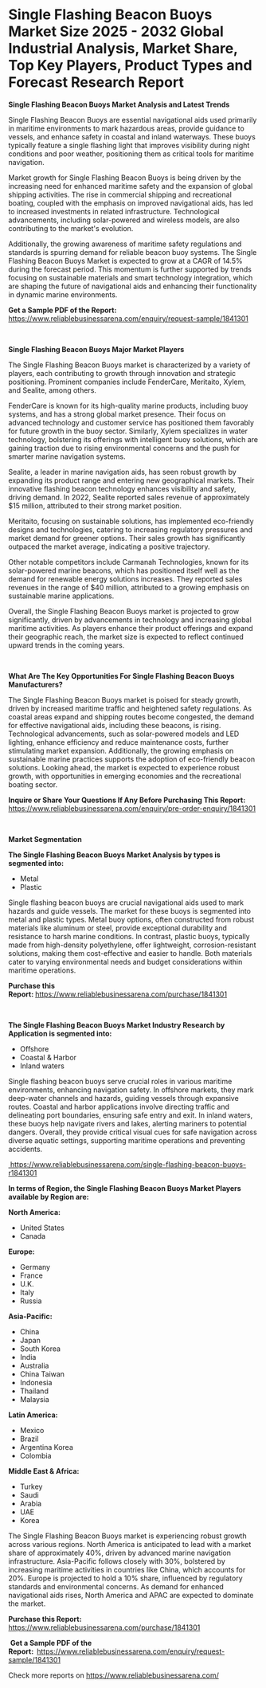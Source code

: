 <p><h1>Single Flashing Beacon Buoys Market Size 2025 - 2032 Global Industrial Analysis, Market Share, Top Key Players, Product Types and Forecast Research Report</h1></p><p><strong>Single Flashing Beacon Buoys Market Analysis and Latest Trends</strong></p>
<p><p>Single Flashing Beacon Buoys are essential navigational aids used primarily in maritime environments to mark hazardous areas, provide guidance to vessels, and enhance safety in coastal and inland waterways. These buoys typically feature a single flashing light that improves visibility during night conditions and poor weather, positioning them as critical tools for maritime navigation.</p><p>Market growth for Single Flashing Beacon Buoys is being driven by the increasing need for enhanced maritime safety and the expansion of global shipping activities. The rise in commercial shipping and recreational boating, coupled with the emphasis on improved navigational aids, has led to increased investments in related infrastructure. Technological advancements, including solar-powered and wireless models, are also contributing to the market's evolution.</p><p>Additionally, the growing awareness of maritime safety regulations and standards is spurring demand for reliable beacon buoy systems. The Single Flashing Beacon Buoys Market is expected to grow at a CAGR of 14.5% during the forecast period. This momentum is further supported by trends focusing on sustainable materials and smart technology integration, which are shaping the future of navigational aids and enhancing their functionality in dynamic marine environments.</p></p>
<p><strong>Get a Sample PDF of the Report:&nbsp;</strong> <a href="https://www.reliablebusinessarena.com/enquiry/request-sample/1841301?utm_campaign=2886&utm_medium=2&utm_source=Github&utm_content=ia&utm_term=28022025&utm_id=single-flashing-beacon-buoys">https://www.reliablebusinessarena.com/enquiry/request-sample/1841301</a></p>
<p>&nbsp;</p>
<p><strong>Single Flashing Beacon Buoys Major Market Players</strong></p>
<p><p>The Single Flashing Beacon Buoys market is characterized by a variety of players, each contributing to growth through innovation and strategic positioning. Prominent companies include FenderCare, Meritaito, Xylem, and Sealite, among others.</p><p>FenderCare is known for its high-quality marine products, including buoy systems, and has a strong global market presence. Their focus on advanced technology and customer service has positioned them favorably for future growth in the buoy sector. Similarly, Xylem specializes in water technology, bolstering its offerings with intelligent buoy solutions, which are gaining traction due to rising environmental concerns and the push for smarter marine navigation systems.</p><p>Sealite, a leader in marine navigation aids, has seen robust growth by expanding its product range and entering new geographical markets. Their innovative flashing beacon technology enhances visibility and safety, driving demand. In 2022, Sealite reported sales revenue of approximately $15 million, attributed to their strong market position.</p><p>Meritaito, focusing on sustainable solutions, has implemented eco-friendly designs and technologies, catering to increasing regulatory pressures and market demand for greener options. Their sales growth has significantly outpaced the market average, indicating a positive trajectory.</p><p>Other notable competitors include Carmanah Technologies, known for its solar-powered marine beacons, which has positioned itself well as the demand for renewable energy solutions increases. They reported sales revenues in the range of $40 million, attributed to a growing emphasis on sustainable marine applications.</p><p>Overall, the Single Flashing Beacon Buoys market is projected to grow significantly, driven by advancements in technology and increasing global maritime activities. As players enhance their product offerings and expand their geographic reach, the market size is expected to reflect continued upward trends in the coming years.</p></p>
<p>&nbsp;</p>
<p><strong>What Are The Key Opportunities For Single Flashing Beacon Buoys Manufacturers?</strong></p>
<p><p>The Single Flashing Beacon Buoys market is poised for steady growth, driven by increased maritime traffic and heightened safety regulations. As coastal areas expand and shipping routes become congested, the demand for effective navigational aids, including these beacons, is rising. Technological advancements, such as solar-powered models and LED lighting, enhance efficiency and reduce maintenance costs, further stimulating market expansion. Additionally, the growing emphasis on sustainable marine practices supports the adoption of eco-friendly beacon solutions. Looking ahead, the market is expected to experience robust growth, with opportunities in emerging economies and the recreational boating sector.</p></p>
<p><strong>Inquire or Share Your Questions If Any Before Purchasing This Report:</strong> <a href="https://www.reliablebusinessarena.com/enquiry/pre-order-enquiry/1841301?utm_campaign=2886&utm_medium=2&utm_source=Github&utm_content=ia&utm_term=28022025&utm_id=single-flashing-beacon-buoys">https://www.reliablebusinessarena.com/enquiry/pre-order-enquiry/1841301</a></p>
<p>&nbsp;</p>
<p><strong>Market Segmentation</strong></p>
<p><strong>The Single Flashing Beacon Buoys Market Analysis by types is segmented into:</strong></p>
<p><ul><li>Metal</li><li>Plastic</li></ul></p>
<p><p>Single flashing beacon buoys are crucial navigational aids used to mark hazards and guide vessels. The market for these buoys is segmented into metal and plastic types. Metal buoy options, often constructed from robust materials like aluminum or steel, provide exceptional durability and resistance to harsh marine conditions. In contrast, plastic buoys, typically made from high-density polyethylene, offer lightweight, corrosion-resistant solutions, making them cost-effective and easier to handle. Both materials cater to varying environmental needs and budget considerations within maritime operations.</p></p>
<p><strong>Purchase this Report:&nbsp;</strong><a href="https://www.reliablebusinessarena.com/purchase/1841301?utm_campaign=2886&utm_medium=2&utm_source=Github&utm_content=ia&utm_term=28022025&utm_id=single-flashing-beacon-buoys">https://www.reliablebusinessarena.com/purchase/1841301</a></p>
<p>&nbsp;</p>
<p><strong>The Single Flashing Beacon Buoys Market Industry Research by Application is segmented into:</strong></p>
<p><ul><li>Offshore</li><li>Coastal & Harbor</li><li>Inland waters</li></ul></p>
<p><p>Single flashing beacon buoys serve crucial roles in various maritime environments, enhancing navigation safety. In offshore markets, they mark deep-water channels and hazards, guiding vessels through expansive routes. Coastal and harbor applications involve directing traffic and delineating port boundaries, ensuring safe entry and exit. In inland waters, these buoys help navigate rivers and lakes, alerting mariners to potential dangers. Overall, they provide critical visual cues for safe navigation across diverse aquatic settings, supporting maritime operations and preventing accidents.</p></p>
<p><a href="https://www.reliablebusinessarena.com/single-flashing-beacon-buoys-r1841301?utm_campaign=2886&utm_medium=2&utm_source=Github&utm_content=ia&utm_term=28022025&utm_id=single-flashing-beacon-buoys">&nbsp;https://www.reliablebusinessarena.com/single-flashing-beacon-buoys-r1841301</a></p>
<p><strong>In terms of Region, the Single Flashing Beacon Buoys Market Players available by Region are:</strong></p>
<p>
    <p> <strong> North America: </strong>
        <ul>
            <li>United States</li>
            <li>Canada</li>
        </ul>
        </p> 
    <p> <strong> Europe: </strong>
        <ul>
            <li>Germany</li>
            <li>France</li>
            <li>U.K.</li>
            <li>Italy</li>
            <li>Russia</li>
        </ul>
        </p> 
    <p> <strong> Asia-Pacific: </strong>
        <ul>
            <li>China</li>
            <li>Japan</li>
            <li>South Korea</li>
            <li>India</li>
            <li>Australia</li>
            <li>China Taiwan</li>
            <li>Indonesia</li>
            <li>Thailand</li>
            <li>Malaysia</li>
        </ul>
        </p> 
    <p> <strong> Latin America: </strong>
        <ul>
            <li>Mexico</li>
            <li>Brazil</li>
            <li>Argentina Korea</li>
            <li>Colombia</li>
        </ul>
        </p> 
    <p> <strong> Middle East & Africa: </strong>
        <ul>
            <li>Turkey</li>
            <li>Saudi</li>
            <li>Arabia</li>
            <li>UAE</li>
            <li>Korea</li>
        </ul>
    </p>
    </p>
<p><p>The Single Flashing Beacon Buoys market is experiencing robust growth across various regions. North America is anticipated to lead with a market share of approximately 40%, driven by advanced marine navigation infrastructure. Asia-Pacific follows closely with 30%, bolstered by increasing maritime activities in countries like China, which accounts for 20%. Europe is projected to hold a 10% share, influenced by regulatory standards and environmental concerns. As demand for enhanced navigational aids rises, North America and APAC are expected to dominate the market.</p></p>
<p><strong>Purchase this Report: </strong><a href="https://www.reliablebusinessarena.com/purchase/1841301?utm_campaign=2886&utm_medium=2&utm_source=Github&utm_content=ia&utm_term=28022025&utm_id=single-flashing-beacon-buoys">https://www.reliablebusinessarena.com/purchase/1841301</a></p>
<p>&nbsp;<strong>Get a Sample PDF of the Report:&nbsp;&nbsp;</strong><a href="https://www.reliablebusinessarena.com/enquiry/request-sample/1841301?utm_campaign=2886&utm_medium=2&utm_source=Github&utm_content=ia&utm_term=28022025&utm_id=single-flashing-beacon-buoys">https://www.reliablebusinessarena.com/enquiry/request-sample/1841301</a></p>
<p><strong></strong></p>
<p>Check more reports on <a href="https://www.reliablebusinessarena.com/?utm_campaign=2886&utm_medium=2&utm_source=Github&utm_content=ia&utm_term=28022025&utm_id=single-flashing-beacon-buoys">https://www.reliablebusinessarena.com/</a></p>